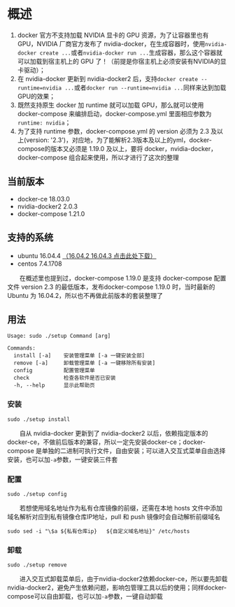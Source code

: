 # 概述

1. docker 官方不支持加载 NVIDIA 显卡的 GPU 资源，为了让容器里也有 GPU，NVIDIA 厂商官方发布了 nvidia-docker，在生成容器时，使用```nvidia-docker create ...```或者```nvidia-docker run ...```生成容器，那么这个容器就可以加载到宿主机上的 GPU 了！（前提是你宿主机上必须安装有NVIDIA的显卡驱动）；
2. 在 nvidia-docker 更新到 nvidia-docker2 后，支持```docker create --runtime=nvidia ...```或者```docker run --runtime=nvidia ...```同样来达到加载GPU的效果；
3. 既然支持原生 docker 加 runtime 就可以加载 GPU，那么就可以使用 docker-compose 来编排启动，docker-compose.yml 里面相应参数为```runtime: nvidia```；
4. 为了支持 runtime 参数，docker-compose.yml 的 version 必须为 2.3 及以上(version: '2.3')，对应地，为了能解析2.3版本及以上的yml，docker-compose的版本又必须是 1.19.0 及以上，要将 docker，nvidia-docker，docker-compose 组合起来使用，所以才进行了这次的整理

## 当前版本

- docker-ce 18.03.0
- nvidia-docker2 2.0.3
- docker-compose 1.21.0

## 支持的系统

- ubuntu 16.04.4    [（16.04.2 16.04.3 点击此处下载）](https://github.com/xiangxiaoc/shell/tree/master/nvidia-docker_2.0.2%2Bdocker-ce_17.12.0%2Bdocker-compose_1.19.0)
- centos 7.4.1708

&emsp;&emsp;在概述里也提到过，docker-compose 1.19.0 是支持 docker-compose 配置文件 version 2.3 的最低版本，发布docker-compose 1.19.0 时，当时最新的 Ubuntu 为 16.04.2，所以也不再做此前版本的套装整理了

## 用法

```shell
Usage: sudo ./setup Command [arg]

Commands:
  install [-a]    安装管理菜单 [-a 一键安装全部]
  remove [-a]     卸载管理菜单 [-a 一键移除所有安装]
  config          配置管理菜单
  check           检查各软件是否已安装
  -h, --help      显示此帮助页
```

### 安装

```shell
sudo ./setup install
```

&emsp;&emsp;自从 nvidia-docker 更新到了 nvidia-docker2 以后，依赖指定版本的docker-ce，不做前后版本的兼容，所以一定先安装docker-ce；docker-compose 是单独的二进制可执行文件，自由安装；可以进入交互式菜单自由选择安装，也可以加```-a```参数，一键安装三件套

### 配置

```shell
sudo ./setup config
```

&emsp;&emsp;若想使用域名地址作为私有仓库镜像的前缀，还需在本地 hosts 文件中添加域名解析对应到私有镜像仓库IP地址，pull 和 push 镜像时会自动解析前缀域名

```shell
sudo sed -i "\$a ${私有仓库ip}   ${自定义域名地址}" /etc/hosts
```

### 卸载

```shell
sudo ./setup remove
```

&emsp;&emsp;进入交互式卸载菜单后，由于nvidia-docker2依赖docker-ce，所以要先卸载nvidia-docker2，避免产生依赖问题，影响包管理工具以后的使用；同样docker-compose可以自由卸载，也可以加```-a```参数，一键自动卸载